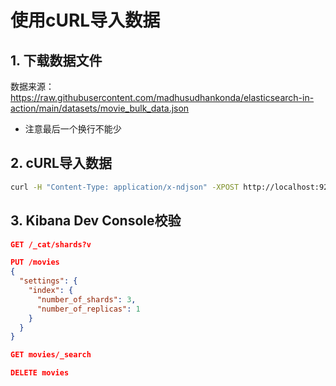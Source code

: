 使用cURL导入数据
===

## 1. 下载数据文件

数据来源：https://raw.githubusercontent.com/madhusudhankonda/elasticsearch-in-action/main/datasets/movie_bulk_data.json
* 注意最后一个换行不能少 

## 2. cURL导入数据
```sh
curl -H "Content-Type: application/x-ndjson" -XPOST http://localhost:9200/_bulk --data-binary "@movie_bulk_data.json.txt"
```

## 3. Kibana Dev Console校验
```json
GET /_cat/shards?v

PUT /movies
{
  "settings": {
    "index": {
      "number_of_shards": 3,
      "number_of_replicas": 1
    }
  }
}

GET movies/_search

DELETE movies
```

